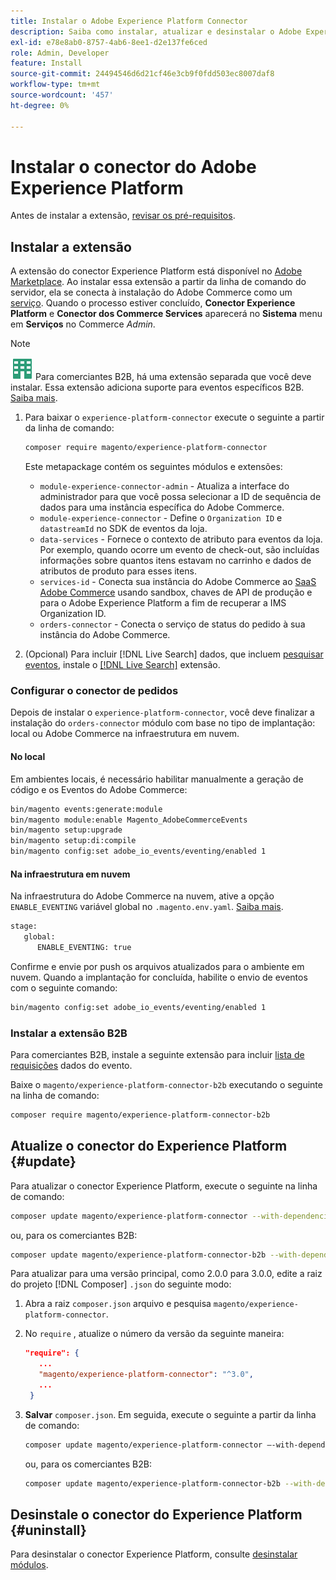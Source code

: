 ```yaml
---
title: Instalar o Adobe Experience Platform Connector
description: Saiba como instalar, atualizar e desinstalar o Adobe Experience Platform Connector do Adobe Commerce.
exl-id: e78e8ab0-8757-4ab6-8ee1-d2e137fe6ced
role: Admin, Developer
feature: Install
source-git-commit: 24494546d6d21cf46e3cb9f0fdd503ec8007daf8
workflow-type: tm+mt
source-wordcount: '457'
ht-degree: 0%

---
```


# Instalar o conector do Adobe Experience Platform

Antes de instalar a extensão, [revisar os pré-requisitos](overview.md#prereqs).

## Instalar a extensão

A extensão do conector Experience Platform está disponível no [Adobe Marketplace](https://commercemarketplace.adobe.com/magento-experience-platform-connector.html). Ao instalar essa extensão a partir da linha de comando do servidor, ela se conecta à instalação do Adobe Commerce como um [serviço](../landing/saas.md). Quando o processo estiver concluído, **Conector Experience Platform** e **Conector dos Commerce Services** aparecerá no **Sistema** menu em **Serviços** no Commerce _Admin_.

>[!NOTE]
>
>![B2B para Adobe Commerce](../assets/b2b.svg) Para comerciantes B2B, há uma extensão separada que você deve instalar. Essa extensão adiciona suporte para eventos específicos B2B. [Saiba mais](#install-the-b2b-extension).

1. Para baixar o `experience-platform-connector` execute o seguinte a partir da linha de comando:

   ```bash
   composer require magento/experience-platform-connector
   ```

   Este metapackage contém os seguintes módulos e extensões:

   * `module-experience-connector-admin` - Atualiza a interface do administrador para que você possa selecionar a ID de sequência de dados para uma instância específica do Adobe Commerce.
   * `module-experience-connector` - Define o `Organization ID` e `datastreamId` no SDK de eventos da loja.
   * `data-services` - Fornece o contexto de atributo para eventos da loja. Por exemplo, quando ocorre um evento de check-out, são incluídas informações sobre quantos itens estavam no carrinho e dados de atributos de produto para esses itens.
   * `services-id` - Conecta sua instância do Adobe Commerce ao [SaaS Adobe Commerce](../landing/saas.md) usando sandbox, chaves de API de produção e para o Adobe Experience Platform a fim de recuperar a IMS Organization ID.
   * `orders-connector` - Conecta o serviço de status do pedido à sua instância do Adobe Commerce.

1. (Opcional) Para incluir [!DNL Live Search] dados, que incluem [pesquisar eventos](events.md#search-events), instale o [[!DNL Live Search]](../live-search/install.md) extensão.

### Configurar o conector de pedidos

Depois de instalar o `experience-platform-connector`, você deve finalizar a instalação do `orders-connector` módulo com base no tipo de implantação: local ou Adobe Commerce na infraestrutura em nuvem.

#### No local

Em ambientes locais, é necessário habilitar manualmente a geração de código e os Eventos do Adobe Commerce:

```bash
bin/magento events:generate:module
bin/magento module:enable Magento_AdobeCommerceEvents
bin/magento setup:upgrade
bin/magento setup:di:compile
bin/magento config:set adobe_io_events/eventing/enabled 1
```

#### Na infraestrutura em nuvem

Na infraestrutura do Adobe Commerce na nuvem, ative a opção `ENABLE_EVENTING` variável global no `.magento.env.yaml`. [Saiba mais](https://experienceleague.adobe.com/docs/commerce-cloud-service/user-guide/configure/env/stage/variables-global.html#enable_eventing).

```bash
stage:
   global:
      ENABLE_EVENTING: true
```

Confirme e envie por push os arquivos atualizados para o ambiente em nuvem. Quando a implantação for concluída, habilite o envio de eventos com o seguinte comando:

```bash
bin/magento config:set adobe_io_events/eventing/enabled 1
```

### Instalar a extensão B2B

Para comerciantes B2B, instale a seguinte extensão para incluir [lista de requisições](events.md#b2b-events) dados do evento.

Baixe o `magento/experience-platform-connector-b2b` executando o seguinte na linha de comando:

```bash
composer require magento/experience-platform-connector-b2b
```

## Atualize o conector do Experience Platform {#update}

Para atualizar o conector Experience Platform, execute o seguinte na linha de comando:

```bash
composer update magento/experience-platform-connector --with-dependencies
```

ou, para os comerciantes B2B:

```bash
composer update magento/experience-platform-connector-b2b --with-dependencies
```

Para atualizar para uma versão principal, como 2.0.0 para 3.0.0, edite a raiz do projeto [!DNL Composer] `.json` do seguinte modo:

1. Abra a raiz `composer.json` arquivo e pesquisa `magento/experience-platform-connector`.

1. No `require` , atualize o número da versão da seguinte maneira:

   ```json
   "require": {
      ...
      "magento/experience-platform-connector": "^3.0",
      ...
    }
   ```

1. **Salvar** `composer.json`. Em seguida, execute o seguinte a partir da linha de comando:

   ```bash
   composer update magento/experience-platform-connector –-with-dependencies
   ```

   ou, para os comerciantes B2B:

   ```bash
   composer update magento/experience-platform-connector-b2b --with-dependencies
   ```

## Desinstale o conector do Experience Platform {#uninstall}

Para desinstalar o conector Experience Platform, consulte [desinstalar módulos](https://experienceleague.adobe.com/docs/commerce-operations/installation-guide/tutorials/uninstall-modules.html).
